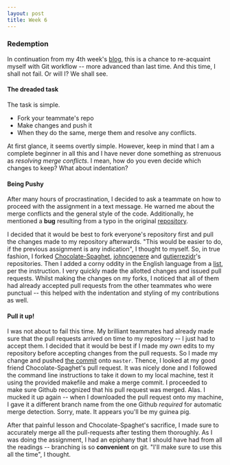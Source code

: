 ```yaml
---
layout: post
title: Week 6
---
```


### Redemption
In continuation from my 4th week's [blog], this is a chance to re-acquaint myself with Git workflow -- more advanced than last time. And this time, I shall not fail. Or will I? We shall see. 

#### The dreaded task
The task is simple.
- Fork your teammate's repo
- Make changes and push it
- When they do the same, merge them and resolve any conflicts.

At first glance, it seems overtly simple. However, keep in mind that I am a complete beginner in all this and I have never done something as strenuous as *resolving merge conflicts*. I mean, how do you even decide which changes to keep? What about indentation?

#### Being Pushy
After many hours of procrastination, I decided to ask a teammate on how to proceed with the assignment in a text message. He warned me about the merge conflicts and the general style of the code. Additionally, he mentioned a **bug** resulting from a typo in the original [repository]. 

I decided that it would be best to fork everyone's repository first and pull the changes made to my repository afterwards. "This would be easier to do, if the previous assignment is any indication", I thought to myself. So, in true fashion, I forked [Chocolate-Spaghet], [johncgenere] and [gutierrezjdr]'s repositories. Then I added a corny oddity in the English language from a [list], per the instruction. I very quickly made the allotted changes and issued pull requests. Whilst making the changes on my forks, I noticed that all of them had already accepted pull requests from the other teammates who were punctual -- this helped with the indentation and styling of my contributions as well.

#### Pull it up!
I was not about to fail this time. My brilliant teammates had already made sure that the pull requests arrived on time to my repository -- I just had to accept them. I decided that it would be best if I made my *own* edits to my repository before accepting changes from the pull requests. So I made my change and pushed [the commit] onto `master`. Thence, I looked at my good friend Chocolate-Spaghet's pull request. It was nicely done and I followed the command line instructions to take it down to my local machine, test it using the provided makefile and make a merge commit. I proceeded to make sure Github recognized that his pull request was merged. Alas. I mucked it up again -- when I downloaded the pull request onto my machine, I gave it a different branch name from the one Github *required* for automatic merge detection. Sorry, mate. It appears you'll be my guinea pig. 

After that painful lesson and Chocolate-Spaghet's sacrifice, I made sure to accurately merge all the pull-requests after testing them thoroughly. As I was doing the assignment, I had an epiphany that I should have had from all the readings -- branching is so **convenient** on git. "I'll make sure to use this all the time", I thought. 

[blog]: https://hunter-college-cs-ossd.github.io/f0cus10-weekly/week04/
[the commit]: https://github.com/hunter-college-cs-ossd/f0cus10-git-exercise-02/commit/f3b3299f8b2ffc86549127f99ec92e9b4b871f08
[repository]: https://github.com/hunter-college-cs-ossd/git-exercise-02
[list]: https://raw.githubusercontent.com/hunter-college-cs-ossd/f0cus10-git-exercise-02/master/src/oddities.txt
[Chocolate-Spaghet]: https://github.com/hunter-college-cs-ossd/Chocolate-Spaghet-git-exercise-02
[johncgenere]: https://github.com/hunter-college-cs-ossd/johncgenere-git-exercise-02
[gutierrezjdr]: https://github.com/hunter-college-cs-ossd/gutierrezjdr-git-exercise-02

